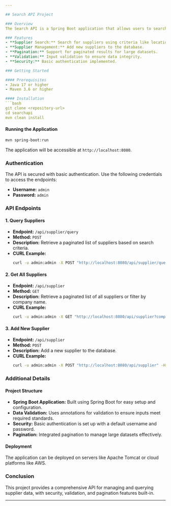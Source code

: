 ```yaml
---

## Search API Project

### Overview
The Search API is a Spring Boot application that allows users to search for suppliers based on various criteria such as location, nature of business, and manufacturing processes. The API also supports adding new suppliers and retrieving supplier information with pagination support.

### Features
- **Supplier Search:** Search for suppliers using criteria like location, nature of business, and manufacturing processes.
- **Supplier Management:** Add new suppliers to the database.
- **Pagination:** Support for paginated results for large datasets.
- **Validation:** Input validation to ensure data integrity.
- **Security:** Basic authentication implemented.

### Getting Started

#### Prerequisites
- Java 17 or higher
- Maven 3.6 or higher

#### Installation
```bash
git clone <repository-url>
cd searchapi
mvn clean install
```

#### Running the Application
```bash
mvn spring-boot:run
```
The application will be accessible at `http://localhost:8080`.

### Authentication
The API is secured with basic authentication. Use the following credentials to access the endpoints:
- **Username:** `admin`
- **Password:** `admin`

### API Endpoints

#### 1. Query Suppliers
- **Endpoint:** `/api/supplier/query`
- **Method:** `POST`
- **Description:** Retrieve a paginated list of suppliers based on search criteria.
- **CURL Example:**
  ```bash
  curl -u admin:admin -X POST "http://localhost:8080/api/supplier/query?location=Delhi&natureOfBusiness=Manufacturing&manufacturingProcesses=Process1,Process2&page=0&size=10"
  ```

#### 2. Get All Suppliers
- **Endpoint:** `/api/supplier`
- **Method:** `GET`
- **Description:** Retrieve a paginated list of all suppliers or filter by company name.
- **CURL Example:**
  ```bash
  curl -u admin:admin -X GET "http://localhost:8080/api/supplier?companyName=Tech&page=0&size=10"
  ```

#### 3. Add New Supplier
- **Endpoint:** `/api/supplier`
- **Method:** `POST`
- **Description:** Add a new supplier to the database.
- **CURL Example:**
  ```bash
  curl -u admin:admin -X POST "http://localhost:8080/api/supplier" -H "Content-Type: application/json" -d '{"companyName":"Tech Solutions","website":"http://techsolutions.com","location":"Delhi","natureOfBusiness":"Manufacturing","manufacturingProcesses":["Process1","Process2"]}'
  ```

### Additional Details

#### Project Structure
- **Spring Boot Application:** Built using Spring Boot for easy setup and configuration.
- **Data Validation:** Uses annotations for validation to ensure inputs meet required standards.
- **Security:** Basic authentication is set up with a default username and password.
- **Pagination:** Integrated pagination to manage large datasets effectively.

#### Deployment
The application can be deployed on servers like Apache Tomcat or cloud platforms like AWS.

### Conclusion
This project provides a comprehensive API for managing and querying supplier data, with security, validation, and pagination features built-in.

---
```

